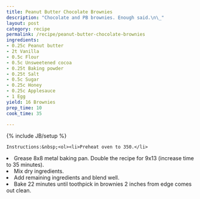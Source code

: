 ```yaml
---
title: Peanut Butter Chocolate Brownies
description: "Chocolate and PB brownies. Enough said.\n\_"
layout: post
category: recipe
permalink: /recipe/peanut-butter-chocolate-brownies
ingredients:
- 0.25c Peanut butter
- 2t Vanilla
- 0.5c Flour
- 0.5c Unsweetened cocoa
- 0.25t Baking powder
- 0.25t Salt
- 0.5c Sugar
- 0.25c Honey
- 0.25c Applesauce
- 1 Egg
yield: 16 Brownies
prep_time: 10
cook_time: 35

---
```

{% include JB/setup %}

    Instructions:&nbsp;<ol><li>Preheat oven to 350.</li>
<li>Grease 8x8 metal baking pan. Double the recipe for 9x13 (increase time to 35 minutes).</li>
<li>Mix dry ingredients.</li>
<li>Add remaining ingredients and blend well.</li>
<li>Bake 22 minutes until toothpick in brownies 2 inches from edge comes out clean.</li>
</ol>  
